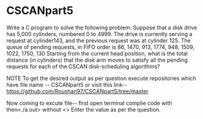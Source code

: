# CSCANpart5


Write a C program to solve the following problem:
Suppose that a disk drive has 5,000 cylinders, numbered 0 to 4999. The drive is currently serving a request at cylinder143, and the previous request was at cylinder 125. The queue of pending requests, in FIFO order is
86, 1470, 913, 1774, 948, 1509, 1022, 1750, 130
Starting from the current head position, what is the total distance (in cylinders) that the disk arm moves to satisfy all the pending requests for each of the CSCAN disk-scheduling algorithms?

NOTE To get the desired output as per question execute repositories which have file name -- CSCANpart5 or visit this link-- https://github.com/Roushan97/CSCANpart5/tree/master


Now coming to excute file-- first open terminal complie code with <gcc cse2.c>
then<./a.out> without <> Enter the value as per the question.
